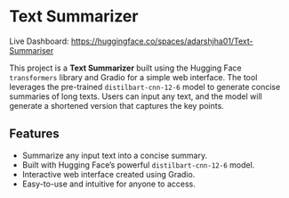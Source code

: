 # Text Summarizer

Live Dashboard: https://huggingface.co/spaces/adarshjha01/Text-Summariser

This project is a **Text Summarizer** built using the Hugging Face `transformers` library and Gradio for a simple web interface. The tool leverages the pre-trained `distilbart-cnn-12-6` model to generate concise summaries of long texts. Users can input any text, and the model will generate a shortened version that captures the key points.

## Features
- Summarize any input text into a concise summary.
- Built with Hugging Face’s powerful `distilbart-cnn-12-6` model.
- Interactive web interface created using Gradio.
- Easy-to-use and intuitive for anyone to access.
